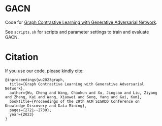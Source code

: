 GACN
====
Code for [Graph Contrastive Learning with Generative Adversarial Network](https://dl.acm.org/doi/abs/10.1145/3580305.3599370).

See `scripts.sh` for scripts and parameter settings to train and evaluate GACN.


# Citation
If you use our code, please kindly cite:
```
@inproceedings{wu2023graph,
  title={Graph Contrastive Learning with Generative Adversarial Network},
  author={Wu, Cheng and Wang, Chaokun and Xu, Jingcao and Liu, Ziyang and Zheng, Kai and Wang, Xiaowei and Song, Yang and Gai, Kun},
  booktitle={Proceedings of the 29th ACM SIGKDD Conference on Knowledge Discovery and Data Mining},
  pages={2721--2730},
  year={2023}
}
```